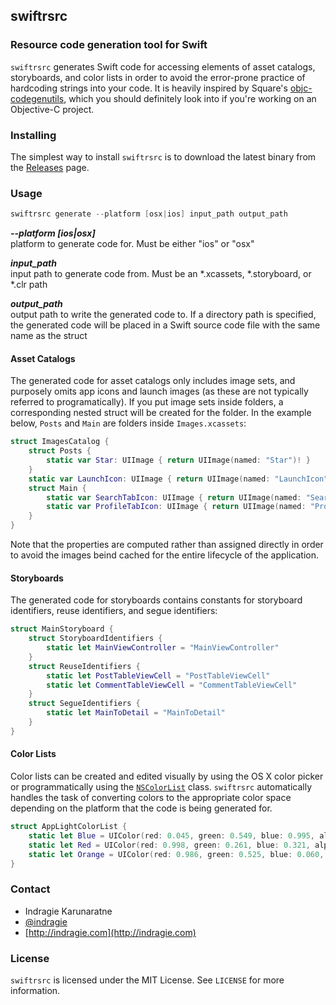 ## swiftrsrc
### Resource code generation tool for Swift

`swiftrsrc` generates Swift code for accessing elements of asset catalogs, storyboards, and color lists in order to avoid the error-prone practice of hardcoding strings into your code. It is heavily inspired by Square's [objc-codegenutils](https://github.com/square/objc-codegenutils), which you should definitely look into if you're working on an Objective-C project.

### Installing

The simplest way to install `swiftrsrc` is to download the latest binary from the [Releases](https://github.com/indragiek/swiftrsrc/releases) page.

### Usage

```swift
swiftrsrc generate --platform [osx|ios] input_path output_path
```

**_--platform [ios|osx]_**  
platform to generate code for. Must be either "ios" or "osx"

**_input_path_**  
input path to generate code from. Must be an *.xcassets, *.storyboard, or *.clr path

**_output_path_**  
output path to write the generated code to. If a directory path is specified, the generated code will be placed in a Swift source code file with the same name as the struct

#### Asset Catalogs

The generated code for asset catalogs only includes image sets, and purposely omits app icons and launch images (as these are not typically referred to programatically). If you put image sets inside folders, a corresponding nested struct will be created for the folder. In the example below, `Posts` and `Main` are folders inside `Images.xcassets`:

```swift
struct ImagesCatalog {
	struct Posts {
		static var Star: UIImage { return UIImage(named: "Star")! }
	}
	static var LaunchIcon: UIImage { return UIImage(named: "LaunchIcon")! }
	struct Main {
		static var SearchTabIcon: UIImage { return UIImage(named: "SearchTabIcon")! }
		static var ProfileTabIcon: UIImage { return UIImage(named: "ProfileTabIcon")! }
	}
}
```

Note that the properties are computed rather than assigned directly in order to avoid the images beind cached for the entire lifecycle of the application. 

#### Storyboards

The generated code for storyboards contains constants for storyboard identifiers, reuse identifiers, and segue identifiers:

```swift
struct MainStoryboard {
	struct StoryboardIdentifiers {
		static let MainViewController = "MainViewController"
	}
	struct ReuseIdentifiers {
		static let PostTableViewCell = "PostTableViewCell"
		static let CommentTableViewCell = "CommentTableViewCell"
	}
	struct SegueIdentifiers {
		static let MainToDetail = "MainToDetail"
	}
}
```

#### Color Lists

Color lists can be created and edited visually by using the OS X color picker or programmatically using the [`NSColorList`](https://developer.apple.com/library/mac/documentation/Cocoa/Reference/ApplicationKit/Classes/NSColorList_Class/index.html) class. `swiftrsrc` automatically handles the task of converting colors to the appropriate color space depending on the platform that the code is being generated for.

```swift
struct AppLightColorList {
	static let Blue = UIColor(red: 0.045, green: 0.549, blue: 0.995, alpha: 1.000)
	static let Red = UIColor(red: 0.998, green: 0.261, blue: 0.321, alpha: 1.000)
	static let Orange = UIColor(red: 0.986, green: 0.525, blue: 0.060, alpha: 1.000)
}
```

### Contact

* Indragie Karunaratne
* [@indragie](http://twitter.com/indragie)
* [http://indragie.com](http://indragie.com)

### License

`swiftrsrc` is licensed under the MIT License. See `LICENSE` for more information.
